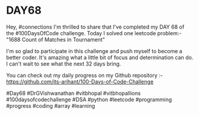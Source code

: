 # DAY68
Hey, #connections I'm thrilled to share that I've completed my DAY 68 of the #100DaysOfCode challenge. Today I solved one leetcode problem:- "1688 Count of Matches in Tournament"

I'm so glad to participate in this challenge and push myself to become a better coder. It's amazing what a little bit of focus and determination can do. I can't wait to see what the next 32 days bring.

You can check out my daily progress on my Github repository :- https://github.com/its-arihant/100-Days-of-Code-Challenge

#Day68 #DrGVishwanathan #vitbhopal #vitbhopallions #100daysofcodechallenge #DSA #python #leetcode #programming #progress #coding #array #learning 